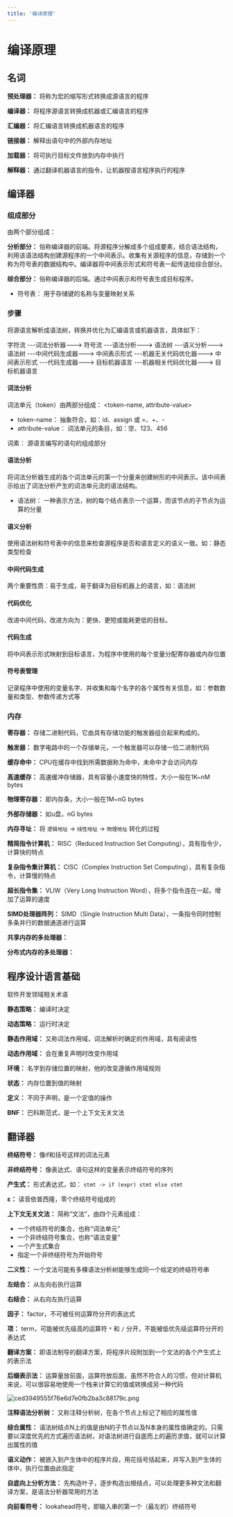 ```yaml
---
title: '编译原理'
---
```


# 编译原理

## 名词

**预处理器：** 将称为宏的缩写形式转换成源语言的程序

**编译器：** 将程序源语言转换成机器或汇编语言的程序

**汇编器：** 将汇编语言转换成机器语言的程序

**链接器：** 解释出语句中的外部内存地址

**加载器：** 将可执行目标文件放到内存中执行

**解释器：** 通过翻译机器语言的指令，让机器按语言程序执行的程序

## 编译器

### 组成部分

由两个部分组成：

**分析部分：** 俗称编译器的前端。将源程序分解成多个组成要素，结合语法结构，利用该语法结构创建源程序的一个中间表示。收集有关源程序的信息，存储到一个称为符号表的数据结构中。编译器将中间表示形式和符号表一起传送给综合部分。

**综合部分：** 俗称编译器的后端。通过中间表示和符号表生成目标程序。

- 符号表： 用于存储键的名称与变量映射关系

### 步骤

将源语言解析成语法树，转换并优化为汇编语言或机器语言，具体如下：

字符流 ---词法分析器---> 符号流 ---语法分析---> 语法树 ---语义分析---> 语法树 ---中间代码生成器---> 中间表示形式 ---机器无关代码优化器---> 中间表示形式 ---代码生成器---> 目标机器语言 ---机器相关代码优化器---> 目标机器语言

#### 词法分析

词法单元（token）由两部分组成： <token-name, attribute-value>

- token-name： 抽象符合，如：id、assign 或 =、+、-
- attribute-value： 词法单元的条目，如：空、123、456

词素： 源语言编写的语句的组成部分

#### 语法分析

将词法分析器生成的各个词法单元的第一个分量来创建树形的中间表示。该中间表示给出了词法分析产生的词法单元流的语法结构。

- 语法树： 一种表示方法，树的每个结点表示一个运算，而该节点的子节点为运算的分量

#### 语义分析

使用语法树和符号表中的信息来检查源程序是否和语言定义的语义一致。如：静态类型检查

#### 中间代码生成

两个重要性质：易于生成，易于翻译为目标机器上的语言，如：语法树

#### 代码优化

改进中间代码，改进方向为：更快、更短或能耗更低的目标。

#### 代码生成

将中间表示形式映射到目标语言，为程序中使用的每个变量分配寄存器或内存位置

#### 符号表管理

记录程序中使用的变量名字、并收集和每个名字的各个属性有关信息，如：参数数量和类型、参数传递方式等

### 内存

**寄存器：** 存储二进制代码，它由具有存储功能的触发器组合起来构成的。

**触发器：** 数字电路中的一个存储单元，一个触发器可以存储一位二进制代码

**缓存命中：** CPU在缓存中找到所需数据称为命中，未命中才会访问内存

**高速缓存：** 高速缓冲存储器，具有容量小速度快的特性，大小一般在1K~nM bytes

**物理寄存器：** 即内存条，大小一般在1M~nG bytes

**外部存储器：** 如u盘，nG bytes

**内存寻址：** 将 `逻辑地址` -> `线性地址`  -> `物理地址` 转化的过程

**精简指令计算机：** RISC（Reduced Instruction Set Computing），具有指令少，计算快的特点

**复杂指令集计算机：** CISC（Complex Instruction Set Computing），具有复杂指令，计算慢的特点

**超长指令集：** VLIW（Very Long Instruction Word），将多个指令连在一起，增加了运算的速度

**SIMD处理器阵列：** SIMD（Single Instruction Multi Data），一条指令同时控制多条并行的数据通道进行运算

**共享内存的多处理器：** 

**分布式内存的多处理器：**

## 程序设计语言基础

软件开发领域相关术语

**静态策略：** 编译时决定

**动态策略：** 运行时决定

**静态作用域：** 又称词法作用域，词法解析时确定的作用域，具有阅读性

**动态作用域：** 会在重复声明时改变作用域

**环境：** 名字到存储位置的映射，他的改变遵循作用域规则

**状态：** 内存位置到值的映射

**定义：** 不同于声明，是一个定值的操作

**BNF：** 巴科斯范式，是一个上下文无关文法

## 翻译器

**终结符号：** 像if和括号这样的词法元素

**非终结符号：** 像表达式、语句这样的变量表示终结符号的序列

**产生式：** 形式表达式，如： `stmt -> if (expr) stmt else stmt`

**ε：** 读音依普西隆，零个终结符号组成的

**上下文无关文法：** 简称“文法”，由四个元素组成：

- 一个终结符号的集合，也称“词法单元”
- 一个非终结符号集合，也称“语法变量”
- 一个产生式集合
- 指定一个非终结符号为开始符号

**二义性：** 一个文法可能有多棵语法分析树能够生成同一个给定的终结符号串

**左结合：** 从左向右执行运算

**右结合：** 从右向左执行运算

**因子：** factor，不可被任何运算符分开的表达式

**项：** term，可能被优先级高的运算符 `*` 和 `/` 分开，不能被低优先级运算符分开的表达式

**翻译方案：** 即语法制导的翻译方案，将程序片段附加到一个文法的各个产生式上的表示法

**后缀表示法：** 运算量放前面，运算符放后面，虽然不符合人的习惯，但对计算机来说，可以很容易地使用一个栈来计算它的值或转换成另一种代码

![ced3949555f76e6d7e0fb2ba3c88179c.png](evernotecid://56CF36E1-12D1-4A55-B84F-B1B10BD7B8DD/appyinxiangcom/23743638/ENResource/p265)

**注释语法分析树：** 又称注释分析树，在各个节点上标记了相应的属性值

**综合属性：** 语法树结点N上的值是由N的子节点以及N本身的属性值确定的。只需要以深度优先的方式遍历语法树，对语法树进行自底而上的遍历求值，就可以计算出属性的值

**语义动作：** 被嵌入到产生体中的程序片段，用花括号括起来，并写入到产生体的体中，执行位置由此指定

**自底向上分析方法：** 先构造叶子，逐步构造出根结点，可以处理更多种文法和翻译方案，是语法分析器常用的方法

**向前看符号：** lookahead符号，即输入串的第一个（最左的）终结符号

 